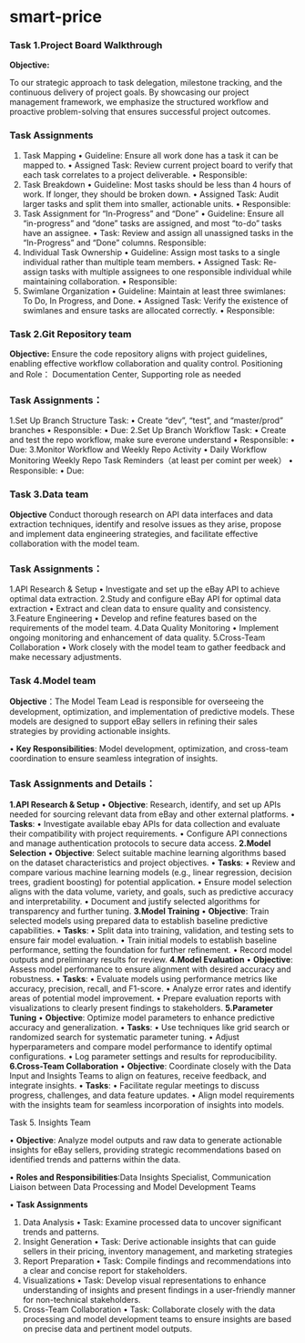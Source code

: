 # smart-price

### Task 1.Project Board Walkthrough

**Objective:** 

To our strategic approach to task delegation, milestone tracking, and the continuous delivery of project goals. By showcasing our project management framework, we emphasize the structured workflow and proactive problem-solving that ensures successful project outcomes.

### Task Assignments

1.	Task Mapping 
•	Guideline: Ensure all work done has a task it can be mapped to. 
•	Assigned Task: Review current project board to verify that each task correlates to a project deliverable. 
•	Responsible:
2.	Task Breakdown 
•	Guideline: Most tasks should be less than 4 hours of work. If longer, they should be broken down. 
•	Assigned Task: Audit larger tasks and split them into smaller, actionable units. 
•	Responsible:
3.	Task Assignment for “In-Progress” and “Done” 
•	Guideline: Ensure all “in-progress” and “done” tasks are assigned, and most “to-do” tasks have an assignee. 
•	Task: Review and assign all unassigned tasks in the “In-Progress” and “Done” columns. Responsible:
4.	Individual Task Ownership 
•	Guideline: Assign most tasks to a single individual rather than multiple team members.
•	Assigned Task: Re-assign tasks with multiple assignees to one responsible individual while maintaining collaboration. 
•	Responsible:
5.	Swimlane Organization 
•	Guideline: Maintain at least three swimlanes: To Do, In Progress, and Done. 
•	Assigned Task: Verify the existence of swimlanes and ensure tasks are allocated correctly. 
•	Responsible:

### Task 2.Git Repository team

**Objective:**
Ensure the code repository aligns with project guidelines, enabling effective workflow collaboration and quality control.
Positioning and Role：
Documentation Center, Supporting role as needed

### Task Assignments：
1.Set Up Branch Structure
Task:
•	Create “dev”, “test”, and “master/prod” branches
•	Responsible:
•	Due: 
2.Set Up Branch Workflow
Task:
•	Create and test the repo workflow, make sure everone understand
•	Responsible: 
•	Due: 
3.Monitor Workflow and Weekly Repo Activity
•	Daily Workflow Monitoring Weekly Repo Task Reminders（at least per comint per week）
•	Responsible: 
•	Due: 


### Task 3.Data team

**Objective** Conduct thorough research on API data interfaces and data extraction techniques, identify and resolve issues as they arise, propose and implement data engineering strategies, and facilitate effective collaboration with the model team.
### Task Assignments：

1.API Research & Setup
• Investigate and set up the eBay API to achieve optimal data extraction.
2.Study and configure eBay API for optimal data extraction
• Extract and clean data to ensure quality and consistency.
3.Feature Engineering
• Develop and refine features based on the requirements of the model team.
4.Data Quality Monitoring
• Implement ongoing monitoring and enhancement of data quality.
5.Cross-Team Collaboration
• Work closely with the model team to gather feedback and make necessary adjustments.

### Task 4.Model team
 
**Objective**：The Model Team Lead is responsible for overseeing the development, optimization, and implementation of predictive models. These models are designed to support eBay sellers in refining their sales strategies by providing actionable insights.

• **Key Responsibilities**: Model development, optimization, and cross-team coordination to ensure seamless integration of insights.

### Task Assignments and Details：
**1.API Research & Setup**
• **Objective**: Research, identify, and set up APIs needed for sourcing relevant data from eBay and other external platforms.
• **Tasks**:
  • Investigate available ebay APIs for data collection and evaluate their compatibility with project requirements.
  • Configure API connections and manage authentication protocols to secure data access.
**2.Model Selection**
• **Objective**: Select suitable machine learning algorithms based on the dataset characteristics and project objectives.
• **Tasks**:
  • Review and compare various machine learning models (e.g., linear regression, decision trees, gradient boosting) for potential application.
  • Ensure model selection aligns with the data volume, variety, and goals, such as predictive accuracy and interpretability.
  • Document and justify selected algorithms for transparency and further tuning.
**3.Model Training**
• **Objective**: Train selected models using prepared data to establish baseline predictive capabilities.
• **Tasks**:
  • Split data into training, validation, and testing sets to ensure fair model evaluation.
  • Train initial models to establish baseline performance, setting the foundation for further refinement.
  • Record model outputs and preliminary results for review.
**4.Model Evaluation**
•	**Objective**: Assess model performance to ensure alignment with desired accuracy and robustness.
• **Tasks**:
  • Evaluate models using performance metrics like accuracy, precision, recall, and F1-score.
  • Analyze error rates and identify areas of potential model improvement.
  • Prepare evaluation reports with visualizations to clearly present findings to stakeholders.
**5.Parameter Tuning**
•	**Objective**: Optimize model parameters to enhance predictive accuracy and generalization.
• **Tasks**:
  • Use techniques like grid search or randomized search for systematic parameter tuning.
  • Adjust hyperparameters and compare model performance to identify optimal configurations.
  • Log parameter settings and results for reproducibility.
**6.Cross-Team Collaboration**
•	**Objective**:  Coordinate closely with the Data Input and Insights Teams to align on features, receive feedback, and integrate insights.
• **Tasks**:
  • Facilitate regular meetings to discuss progress, challenges, and data feature updates.
  • Align model requirements with the insights team for seamless incorporation of insights into models.

Task 5. Insights Team

• **Objective**: Analyze model outputs and raw data to generate actionable insights for eBay sellers, providing strategic recommendations based on identified trends and patterns within the data.

• **Roles and Responsibilities**:Data Insights Specialist, Communication Liaison between Data Processing and Model Development Teams

• **Task Assignments**
1. Data Analysis
•   Task: Examine processed data to uncover significant trends and patterns.
2. Insight Generation
•   Task: Derive actionable insights that can guide sellers in their pricing, inventory management, and marketing strategies
4. Report Preparation
•   Task: Compile findings and recommendations into a clear and concise report for stakeholders.
5. Visualizations
•   Task: Develop visual representations to enhance understanding of insights and present findings in a user-friendly manner for non-technical stakeholders.
6. Cross-Team Collaboration
•   Task: Collaborate closely with the data processing and model development teams to ensure insights are based on precise data and pertinent model outputs.
